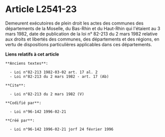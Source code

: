 # Article L2541-23

Demeurent exécutoires de plein droit les actes des communes des départements de la Moselle, du Bas-Rhin et du Haut-Rhin qui
l'étaient au 3 mars 1982, date de publication de la loi n° 82-213 du 2 mars 1982 relative aux droits et libertés des
communes, des départements et des régions, en vertu de dispositions particulières applicables dans ces départements.

**Liens relatifs à cet article**

	**Anciens textes**:

	  - Loi n°82-213 1982-03-02 art. 17 al. 2
	  - Loi n°82-213 du 2 mars 1982 - art. 17 (Ab)

	**Cite**:

	  - Loi n°82-213 du 2 mars 1982 (V)

	**Codifié par**:

	  - Loi n°96-142 1996-02-21

	**Créé par**:

	  - Loi n°96-142 1996-02-21 jorf 24 février 1996
